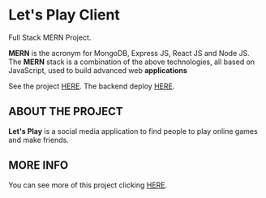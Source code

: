 # Let's Play Client

Full Stack MERN Project.

**MERN** is the acronym for MongoDB, Express JS, React JS and Node JS. The **MERN** stack is a combination of the above technologies, all based on JavaScript, used to build advanced web **applications**

See the project [HERE](https://lets-play-iron.netlify.app/).
The backend deploy [HERE](https://lets-play-server.herokuapp.com/).

## ABOUT THE PROJECT

**Let's Play** is a social media application to find people to play online games and make friends.

## MORE INFO

You can see more of this project clicking [HERE](https://slides.com/felipeborg/letsplay).
